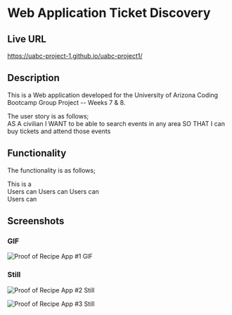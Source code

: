 # Web Application Ticket Discovery

## Live URL
https://uabc-project-1.github.io/uabc-project1/

## Description
This is a Web application developed for the University of Arizona Coding Bootcamp Group Project -- Weeks 7 & 8. 

The user story is as follows;     
AS A civilian
I WANT to be able to search events in any area 
SO THAT I can buy tickets and attend those events   

## Functionality 
The functionality is as follows;   

This is a       
Users can 
Users can 
Users can    
Users can 


## Screenshots

### GIF
![Proof of Recipe App #1 GIF](./assets/doc/??? "Proof of Recipe App #1")

### Still
![Proof of Recipe App #2 Still](./assets/doc/??? "Proof of Recipe App #2")

![Proof of Recipe App #3 Still](./assets/doc/??? "Proof of Recipe App #3")


